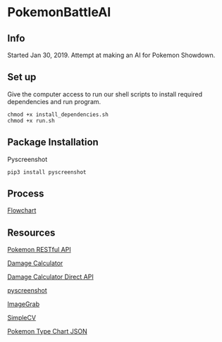 # PokemonBattleAI
## Info
Started Jan 30, 2019. Attempt at making an AI for Pokemon Showdown.

## Set up
Give the computer access to run our shell scripts to install required dependencies and run program.
```
chmod +x install_dependencies.sh
chmod +x run.sh
```

## Package Installation
Pyscreenshot
```
pip3 install pyscreenshot
```

## Process
[Flowchart](https://drive.google.com/file/d/1lKlAXX6oTKvsP-u4UJKKDgsfQPQOcvCj/view?usp=sharing)

## Resources
[Pokemon RESTful API](https://pokeapi.co/)

[Damage Calculator](https://www.smogon.com/forums/threads/damage-calculator-api.3599759/)

[Damage Calculator Direct API](https://calc-api.herokuapp.com/calc-api)

[pyscreenshot](https://pypi.org/project/pyscreenshot/)

[ImageGrab](https://pillow.readthedocs.io/en/3.0.x/reference/ImageGrab.html)

[SimpleCV](http://simplecv.org/)

[Pokemon Type Chart JSON](https://github.com/filipekiss/pokemon-type-chart/blob/master/types.json)
